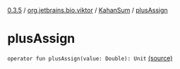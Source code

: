[0.3.5](../../index.md) / [org.jetbrains.bio.viktor](../index.md) / [KahanSum](index.md) / [plusAssign](.)

# plusAssign

`operator fun plusAssign(value: Double): Unit` [(source)](https://github.com/JetBrains-Research/viktor/blob/0.3.5/src/main/kotlin/org/jetbrains/bio/viktor/MoreMath.kt#L45)